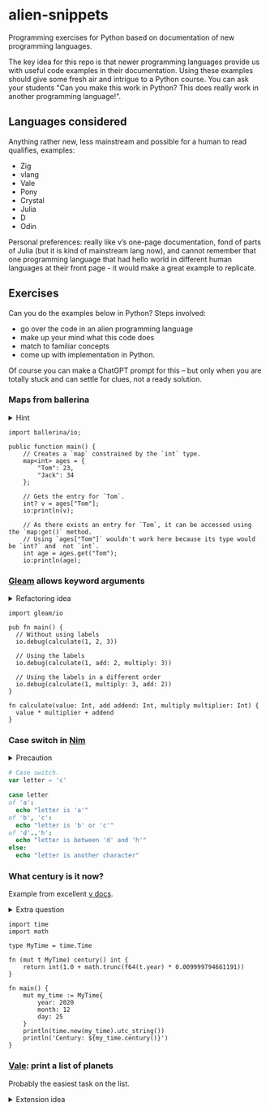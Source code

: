 # alien-snippets
Programming exercises for Python based on documentation of new programming languages.

The key idea for this repo is that newer programming languages provide us with useful code examples in their documentation.
Using these examples should give some fresh air and intrigue to a Python course.
You can ask your students "Can you make this work in Python? This does really work in another programming language!".

## Languages considered

Anything rather new, less mainstream and possible for a human to read qualifies, examples:

- Zig
- vlang
- Vale
- Pony
- Crystal
- Julia
- D
- Odin

Personal preferences: really like v’s one-page documentation, fond of parts of Julia (but it is kind of mainstream lang now), and cannot remember that one programming language that had hello world in different human languages at their front page - it would make a great example to replicate.

## Exercises

Can you do the examples below in Python? Steps involved: 

- go over the code in an alien programming language
- make up your mind what this code does
- match to familiar concepts
- come up with implementation in Python.

Of course you can make a ChatGPT prompt for this – but only when you are totally stuck and can settle for clues, not a ready solution.

### Maps from ballerina 

<details><summary>Hint</summary>
... are dictionaries in Python!
</details>


```ballerina
import ballerina/io;

public function main() {
    // Creates a `map` constrained by the `int` type.
    map<int> ages = {
        "Tom": 23,
        "Jack": 34
    };

    // Gets the entry for `Tom`.
    int? v = ages["Tom"];
    io:println(v);

    // As there exists an entry for `Tom`, it can be accessed using the `map:get()` method. 
    // Using `ages["Tom"]` wouldn't work here because its type would be `int?` and  not `int`.
    int age = ages.get("Tom");
    io:println(age);
```

### [Gleam](https://tour.gleam.run/functions/labelled-arguments/) allows keyword arguments

<details><summary>Refactoring idea</summary>
Does the order of arguments in the orginal Gleam function seem natural to you? 
</details>

```gleam
import gleam/io

pub fn main() {
  // Without using labels
  io.debug(calculate(1, 2, 3))

  // Using the labels
  io.debug(calculate(1, add: 2, multiply: 3))

  // Using the labels in a different order
  io.debug(calculate(1, multiply: 3, add: 2))
}

fn calculate(value: Int, add addend: Int, multiply multiplier: Int) {
  value * multiplier + addend
}
```

### Case switch in [Nim](https://nim-lang.org/)

<details><summary>Precaution</summary>
Only a part of this code can be translated to Python `match`/`case`.
</details>

```nim
# Case switch.
var letter = 'c'

case letter
of 'a':
  echo "letter is 'a'"
of 'b', 'c':
  echo "letter is 'b' or 'c'"
of 'd'..'h':
  echo "letter is between 'd' and 'h'"
else:
  echo "letter is another character"
```

### What century is it now? 

Example from excellent [v docs](https://github.com/vlang/v/blob/master/doc/docs.md#module-import-aliasing).

<details><summary>Extra question</summary>
What is the significance of `0.009999794661191` constant?
</details>

```vlang
import time
import math

type MyTime = time.Time

fn (mut t MyTime) century() int {
	return int(1.0 + math.trunc(f64(t.year) * 0.009999794661191))
}

fn main() {
	mut my_time := MyTime{
		year: 2020
		month: 12
		day: 25
	}
	println(time.new(my_time).utc_string())
	println('Century: ${my_time.century()}')
}
```

### [Vale](https://vale.dev/): print a list of planets

Probably the easiest task on the list.

<details><summary>Extension idea</summary>
Consider adding "Hello, Venusians!" and varieties for Earth and Mars to your print statement. 
/details>


```vale
import stdlib.*;

exported func main() {
 planets = [#]("Venus", "Earth", "Mars");
 foreach planet in planets {
   println("Hello " + planet + "!");
 }
}
```

## Notes

- Code examples are abundant at [Rosetta Code][rc], but I find the new programming language docs specifically to be a place where a lot of effort, knowledge and attention focus is concentrated, thus making them a good resource to draw from.
- A great cross-language reference for mainstream and older programming langauges is [hyperpolyglot](https://hyperpolyglot.org/).
- If I'm to provide some basis for comparing languages I'd use [this Reddit comment of mine] that got surprisingly popular. Would probably need more account for  programming paradigms though.

[rc]: https://rosettacode.org/wiki/Rosetta_Code
[rc2]: https://www.reddit.com/r/learnprogramming/comments/1cgl7df/comment/l1wpykk/

